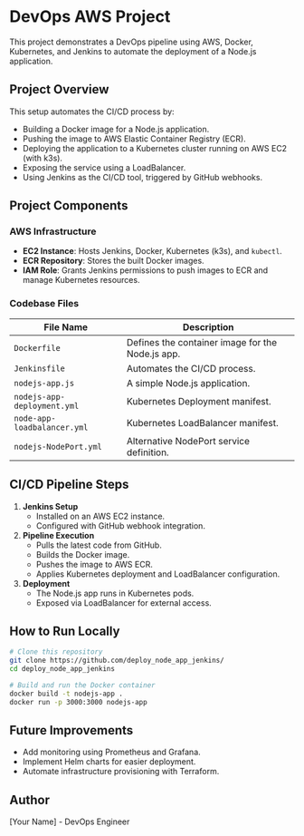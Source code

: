 # DevOps AWS Project

This project demonstrates a DevOps pipeline using AWS, Docker, Kubernetes, and Jenkins to automate the deployment of a Node.js application.

## Project Overview

This setup automates the CI/CD process by:
- Building a Docker image for a Node.js application.
- Pushing the image to AWS Elastic Container Registry (ECR).
- Deploying the application to a Kubernetes cluster running on AWS EC2 (with k3s).
- Exposing the service using a LoadBalancer.
- Using Jenkins as the CI/CD tool, triggered by GitHub webhooks.

## Project Components

### AWS Infrastructure

- **EC2 Instance**: Hosts Jenkins, Docker, Kubernetes (k3s), and `kubectl`.
- **ECR Repository**: Stores the built Docker images.
- **IAM Role**: Grants Jenkins permissions to push images to ECR and manage Kubernetes resources.

### Codebase Files

| File Name | Description |
|-----------|-------------|
| `Dockerfile` | Defines the container image for the Node.js app. |
| `Jenkinsfile` | Automates the CI/CD process. |
| `nodejs-app.js` | A simple Node.js application. |
| `nodejs-app-deployment.yml` | Kubernetes Deployment manifest. |
| `node-app-loadbalancer.yml` | Kubernetes LoadBalancer manifest. |
| `nodejs-NodePort.yml` | Alternative NodePort service definition. |

## CI/CD Pipeline Steps

1. **Jenkins Setup**
   - Installed on an AWS EC2 instance.
   - Configured with GitHub webhook integration.
2. **Pipeline Execution**
   - Pulls the latest code from GitHub.
   - Builds the Docker image.
   - Pushes the image to AWS ECR.
   - Applies Kubernetes deployment and LoadBalancer configuration.
3. **Deployment**
   - The Node.js app runs in Kubernetes pods.
   - Exposed via LoadBalancer for external access.

## How to Run Locally

```sh
# Clone this repository
git clone https://github.com/deploy_node_app_jenkins/
cd deploy_node_app_jenkins

# Build and run the Docker container
docker build -t nodejs-app .
docker run -p 3000:3000 nodejs-app
```

## Future Improvements

- Add monitoring using Prometheus and Grafana.
- Implement Helm charts for easier deployment.
- Automate infrastructure provisioning with Terraform.

## Author

[Your Name] - DevOps Engineer

